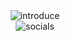 <div align="center">
  <img src="https://i.ibb.co/TrDWFJn/introduce.png" alt="introduce" border="0" />
</div>
<div align="center">
  <img src="https://i.ibb.co/dLD2p0F/socials.png" alt="socials" border="0" />
</div>
